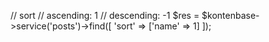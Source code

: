 // sort
// ascending: 1
// descending: -1
$res = $kontenbase->service('posts')->find([
	'sort' => ['name' => 1]
]);
